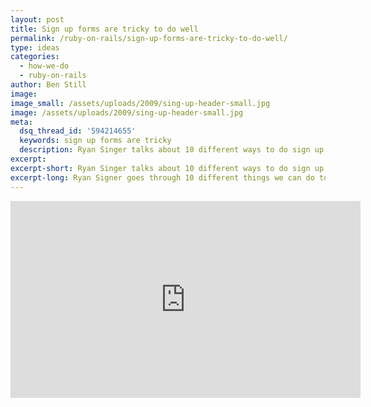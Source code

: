 ```yaml
---
layout: post
title: Sign up forms are tricky to do well
permalink: /ruby-on-rails/sign-up-forms-are-tricky-to-do-well/
type: ideas
categories:
  - how-we-do
  - ruby-on-rails
author: Ben Still
image:
image_small: /assets/uploads/2009/sing-up-header-small.jpg
image: /assets/uploads/2009/sing-up-header-small.jpg
meta:
  dsq_thread_id: '594214655'
  keywords: sign up forms are tricky
  description: Ryan Singer talks about 10 different ways to do sign up forms.
excerpt:
excerpt-short: Ryan Singer talks about 10 different ways to do sign up forms.
excerpt-long: Ryan Signer goes through 10 different things we can do to make sign up forms awesome. They are the entry point for conversion, so it's important to focus on visual simplicity and ease of use.
---
```


<iframe width="560" height="315" src="https://www.youtube.com/embed/J00ehBG0VNg?rel=0" frameborder="0" allowfullscreen layout="responsive"></iframe>
